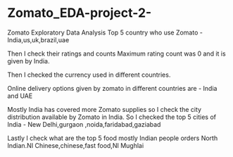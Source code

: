 # Zomato_EDA-project-2-
Zomato Exploratory Data Analysis
Top 5 country who use Zomato - India,us,uk,brazil,uae

Then I check their ratings and counts 
Maximum rating count was 0 and it is given by India.

Then I checked the currency used in different countries.

Online delivery options given by zomato in different countries are - India and UAE

Mostly India has covered more Zomato supplies so I check the city distribution available by Zomato in India.
So I checked the top 5 cities of India - New Delhi,gurgaon ,noida,faridabad,gaziabad

Lastly I check what are the top 5 food mostly Indian people orders
North Indian.NI Chinese,chinese,fast food,NI Mughlai
